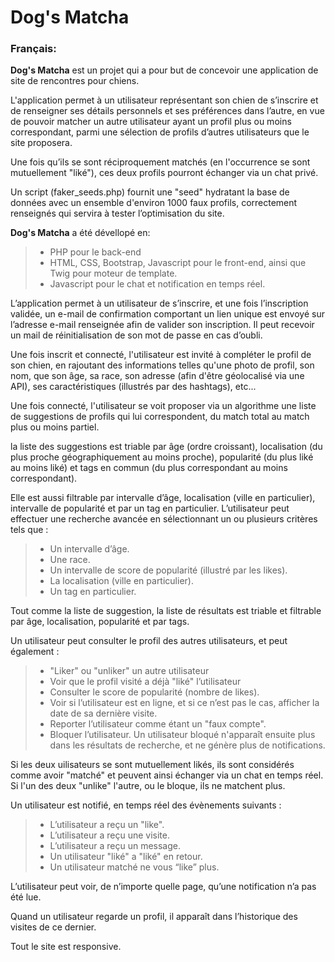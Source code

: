 # Dog's Matcha

### Français:



**Dog's Matcha** est un projet qui a pour but de concevoir une application de site de rencontres pour chiens. 

L'application permet à un utilisateur représentant son chien de s’inscrire et de renseigner ses détails personnels et ses préférences dans l’autre, en vue de pouvoir matcher un autre utilisateur ayant un profil plus ou moins correspondant, parmi une sélection de profils d’autres utilisateurs que le site proposera.

Une fois qu’ils se sont réciproquement matchés (en l'occurrence se sont mutuellement "liké"), ces deux profils pourront échanger via un chat privé.

Un script (faker_seeds.php) fournit une "seed" hydratant la base de données avec un ensemble d'environ 1000 faux profils, correctement renseignés qui servira à tester l’optimisation du site.

**Dog's Matcha** a été dévellopé en:

>- PHP pour le back-end
>- HTML, CSS, Bootstrap, Javascript pour le front-end, ainsi que Twig pour moteur de template.
>- Javascript pour le chat et notification en temps réel.

L’application permet à un utilisateur de s’inscrire, et une fois l’inscription validée, un e-mail de confirmation comportant un lien unique est envoyé sur l’adresse e-mail renseignée afin de valider son inscription.  Il peut recevoir un mail de réinitialisation de son mot de passe en cas d’oubli.

Une fois inscrit et connecté, l'utilisateur est invité à compléter le profil de son chien, en rajoutant des informations telles qu'une photo de profil, son nom, que son âge, sa race, son adresse (afin d'être géolocalisé via une API), ses caractéristiques (illustrés par des hashtags), etc...

Une fois connecté, l'utilisateur se voit proposer via un algorithme une liste de suggestions de profils qui lui correspondent, du match total au match plus ou moins partiel.

la liste des suggestions est triable par âge (ordre croissant), localisation (du plus proche géographiquement au moins proche), popularité (du plus liké au moins liké) et tags en commun (du plus correspondant au moins correspondant). 

Elle est aussi filtrable par intervalle d’âge, localisation (ville en particulier), intervalle de popularité et par un tag en particulier.
L’utilisateur peut effectuer une recherche avancée en sélectionnant un ou plusieurs critères tels que :

>- Un intervalle d’âge.
>- Une race.
>- Un intervalle de score de popularité (illustré par les likes).
>- La localisation (ville en particulier).
>- Un tag en particulier.

Tout comme la liste de suggestion, la liste de résultats est triable et filtrable par âge, localisation, popularité et par tags.

Un utilisateur peut consulter le profil des autres utilisateurs, et peut également :

>- "Liker" ou "unliker" un autre utilisateur
>- Voir que le profil visité a déjà "liké" l’utilisateur
>- Consulter le score de popularité (nombre de likes).
>- Voir si l’utilisateur est en ligne, et si ce n’est pas le cas, afficher la date de sa dernière visite.
>- Reporter l’utilisateur comme étant un "faux compte".
>- Bloquer l’utilisateur. Un utilisateur bloqué n'apparaît ensuite plus dans les résultats de recherche, et ne génère plus de notifications. 

Si les deux uilisateurs se sont mutuellement likés, ils sont considérés comme avoir "matché" et peuvent ainsi échanger via un chat en temps réel.
Si l'un des deux "unlike" l'autre, ou le bloque, ils ne matchent plus.

Un utilisateur est notifié, en temps réel des évènements suivants :

>- L’utilisateur a reçu un "like".
>- L’utilisateur a reçu une visite.
>- L’utilisateur a reçu un message.
>- Un utilisateur "liké" a "liké" en retour.
>- Un utilisateur matché ne vous “like” plus.

L’utilisateur peut voir, de n’importe quelle page, qu’une notification n’a pas été lue.

Quand un utilisateur regarde un profil, il apparaît dans l’historique des visites de ce dernier.

Tout le site est responsive.
